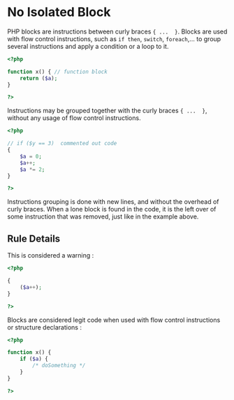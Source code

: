 <!-- Good Practices -->
# No Isolated Block

PHP blocks are instructions between curly braces `{ ...  }`. Blocks are used with flow control instructions, such as `if then`, `switch`, `foreach`,... to group several instructions and apply a condition or a loop to it. 

```php
<?php

function x() { // function block
	return ($a);
}

?>
```

Instructions may be grouped together with the  curly braces `{ ...  }`, without any usage of flow control instructions. 

```php
<?php

// if ($y == 3)  commented out code
{ 
	$a = 0;
	$a++;
	$a *= 2;
}

?>
```
Instructions grouping is done with new lines, and without the overhead of curly braces. When a lone block is found in the code, it is the left over of some instruction that was removed, just like in the example above.

## Rule Details

This is considered a warning : 

```php
<?php

{
	($a++);
}

?>
```

Blocks are considered legit code when used with flow control instructions or structure declarations : 

```php
<?php

function x() {
	if ($a) {
		/* doSomething */
	}
}

?>
```

<!--
## When Not To Use It
Please, always use it.

## Further Reading

* []()
 -->
